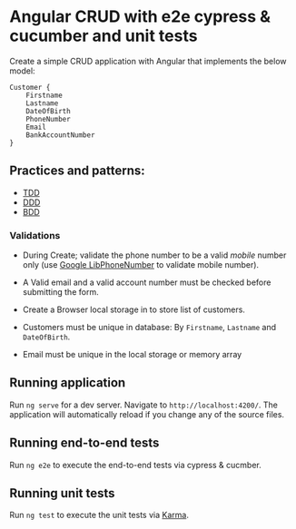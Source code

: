 
# Angular CRUD with e2e cypress & cucumber and unit tests 

Create a simple CRUD application with Angular that implements the below model:
```
Customer {
	Firstname
	Lastname
	DateOfBirth
	PhoneNumber
	Email
	BankAccountNumber
}
```

## Practices and patterns:

- [TDD](https://angular.io/guide/testing)
- [DDD](https://en.wikipedia.org/wiki/Domain-driven_design)
- [BDD](https://en.wikipedia.org/wiki/Behavior-driven_development)



### Validations

- During Create; validate the phone number to be a valid *mobile* number only (use [Google LibPhoneNumber](https://github.com/google/libphonenumber) to validate mobile number).

- A Valid email and a valid account number must be checked before submitting the form.

- Create a Browser local storage in to store list of customers.

- Customers must be unique in database: By `Firstname`, `Lastname` and `DateOfBirth`.

- Email must be unique in the local storage or memory array



## Running application

Run `ng serve` for a dev server. Navigate to `http://localhost:4200/`. The application will automatically reload if you change any of the source files.

## Running end-to-end tests

Run `ng e2e` to execute the end-to-end tests via cypress & cucmber.

## Running unit tests

Run `ng test` to execute the unit tests via [Karma](https://karma-runner.github.io).
